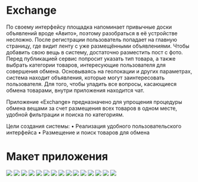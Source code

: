 # Exchange
По своему интерфейсу площадка напоминает привычные доски объявлений вроде «Авито», поэтому разобраться в её устройстве несложно. После регистрации пользователь попадает на главную страницу, где видит ленту с уже размещёнными объявлениями. 
Чтобы добавить свою вещь в систему, достаточно разместить пост с фото. Перед публикацией сервис попросит указать тип товара, а также выбрать категории товаров, интересующие пользователя для совершения обмена.
Основываясь на геолокации и других параметрах, система находит объявления, которые могут заинтересовать пользователя. 
Для того, чтобы уладить все вопросы, касающиеся обмена товарами, внутри приложения находится чат. 

Приложение «Exchange» предназначено для упрощения процедуры обмена вещами за счет размещения всех товаров в одном месте, удобной фильтрации и поиска по категориям.

Цели создания системы:
•	Реализация удобного пользовательского интерфейса
•	Размещение и поиск товаров для обмена
 
# Макет приложения
<img src="https://github.com/VyacheslavVlasoff/Exchange/blob/main/Account.png">
<img src="https://github.com/VyacheslavVlasoff/Exchange/blob/main/Autorizate.png">
<img src="https://github.com/VyacheslavVlasoff/Exchange/blob/main/Change account.png">
<img src="https://github.com/VyacheslavVlasoff/Exchange/blob/main/Chat.png">
<img src="https://github.com/VyacheslavVlasoff/Exchange/blob/main/Create account.png">
<img src="https://github.com/VyacheslavVlasoff/Exchange/blob/main/Home.png">
<img src="https://github.com/VyacheslavVlasoff/Exchange/blob/main/Katalog search.png">
<img src="https://github.com/VyacheslavVlasoff/Exchange/blob/main/Katalog.png">
<img src="https://github.com/VyacheslavVlasoff/Exchange/blob/main/Message.png">
<img src="https://github.com/VyacheslavVlasoff/Exchange/blob/main/New pass.png">
<img src="https://github.com/VyacheslavVlasoff/Exchange/blob/main/PIN.png">
<img src="https://github.com/VyacheslavVlasoff/Exchange/blob/main/Password.png">
<img src="https://github.com/VyacheslavVlasoff/Exchange/blob/main/Product.png">
<img src="https://github.com/VyacheslavVlasoff/Exchange/blob/main/START.png">
<img src="https://github.com/VyacheslavVlasoff/Exchange/blob/main/Wishes.png">
 	
